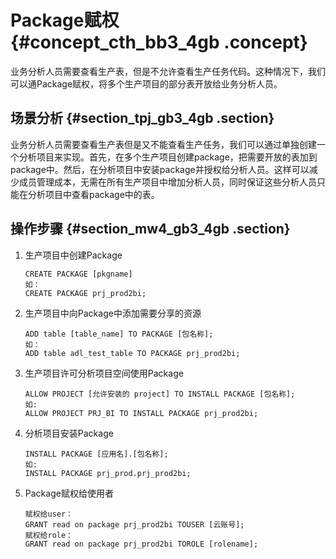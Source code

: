 # Package赋权 {#concept_cth_bb3_4gb .concept}

业务分析人员需要查看生产表，但是不允许查看生产任务代码。这种情况下，我们可以通Package赋权，将多个生产项目的部分表开放给业务分析人员。

## 场景分析 {#section_tpj_gb3_4gb .section}

业务分析人员需要查看生产表但是又不能查看生产任务，我们可以通过单独创建一个分析项目来实现。首先，在多个生产项目创建package，把需要开放的表加到package中。然后，在分析项目中安装package并授权给分析人员。这样可以减少成员管理成本，无需在所有生产项目中增加分析人员，同时保证这些分析人员只能在分析项目中查看package中的表。

## 操作步骤 {#section_mw4_gb3_4gb .section}

1.  生产项目中创建Package

    ``` {#codeblock_s0b_68d_24j}
    CREATE PACKAGE [pkgname]
    如：
    CREATE PACKAGE prj_prod2bi; 
    ```

2.  生产项目中向Package中添加需要分享的资源

    ``` {#codeblock_etm_kdp_3de}
    ADD table [table_name] TO PACKAGE [包名称]; 
    如：
    ADD table adl_test_table TO PACKAGE prj_prod2bi;
    ```

3.  生产项目许可分析项目空间使用Package

    ``` {#codeblock_fqd_pp3_1l9}
    ALLOW PROJECT [允许安装的 project] TO INSTALL PACKAGE [包名称];
    如:
    ALLOW PROJECT PRJ_BI TO INSTALL PACKAGE prj_prod2bi;
    ```

4.  分析项目安装Package

    ``` {#codeblock_vjg_h40_808}
    INSTALL PACKAGE [应用名].[包名称]; 
    如:
    INSTALL PACKAGE prj_prod.prj_prod2bi;
    ```

5.  Package赋权给使用者

    ``` {#codeblock_jie_ogc_bvz}
    赋权给user：
    GRANT read on package prj_prod2bi TOUSER [云账号];
    赋权给role：
    GRANT read on package prj_prod2bi TOROLE [rolename];
    ```


